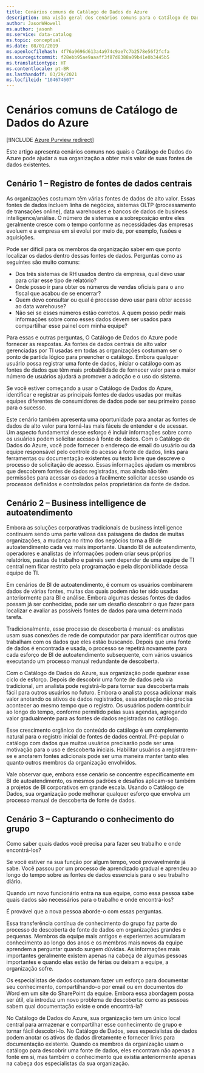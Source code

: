 ```yaml
---
title: Cenários comuns de Catálogo de Dados do Azure
description: Uma visão geral dos cenários comuns para o Catálogo de Dados do Azure, incluindo o registro e a descoberta de fontes de dados de alto valor, a habilitação de business intelligence de autoatendimento e a captura de conhecimento existente sobre fontes de dados e processos.
author: JasonWHowell
ms.author: jasonh
ms.service: data-catalog
ms.topic: conceptual
ms.date: 08/01/2019
ms.openlocfilehash: 4f76a9696d613a4a974c9ae7c7b2578e56f2fcfa
ms.sourcegitcommit: f28ebb95ae9aaaff3f87d8388a09b41e0b3445b5
ms.translationtype: HT
ms.contentlocale: pt-BR
ms.lasthandoff: 03/29/2021
ms.locfileid: "104674607"
---
```

# <a name="azure-data-catalog-common-scenarios"></a>Cenários comuns de Catálogo de Dados do Azure

[!INCLUDE [Azure Purview redirect](../../includes/data-catalog-use-purview.md)]

Este artigo apresenta cenários comuns nos quais o Catálogo de Dados do Azure pode ajudar a sua organização a obter mais valor de suas fontes de dados existentes.

## <a name="scenario-1-registration-of-central-data-sources"></a>Cenário 1 – Registro de fontes de dados centrais
As organizações costumam têm várias fontes de dados de alto valor. Essas fontes de dados incluem linha de negócios, sistemas OLTP (processamento de transações online), data warehouses e bancos de dados de business intelligence/análise. O número de sistemas e a sobreposição entre eles geralmente cresce com o tempo conforme as necessidades das empresas evoluem e a empresa em si evolui por meio de, por exemplo, fusões e aquisições.

Pode ser difícil para os membros da organização saber em que ponto localizar os dados dentro dessas fontes de dados. Perguntas como as seguintes são muito comuns:

* Dos três sistemas de RH usados dentro da empresa, qual devo usar para criar esse tipo de relatório?
* Onde posso ir para obter os números de vendas oficiais para o ano fiscal que acabou de se encerrar?
* Quem devo consultar ou qual é processo devo usar para obter acesso ao data warehouse?
* Não sei se esses números estão corretos. A quem posso pedir mais informações sobre como esses dados devem ser usados para compartilhar esse painel com minha equipe?

Para essas e outras perguntas, O Catálogo de Dados do Azure pode fornecer as respostas. As fontes de dados centrais de alto valor gerenciadas por TI usadas em todas as organizações costumam ser o ponto de partida lógico para preencher o catálogo. Embora qualquer usuário possa registrar uma fonte de dados, iniciar o catálogo com as fontes de dados que têm mais probabilidade de fornecer valor para o maior número de usuários ajudará a promover a adoção e o uso do sistema. 

Se você estiver começando a usar o Catálogo de Dados do Azure, identificar e registrar as principais fontes de dados usadas por muitas equipes diferentes de consumidores de dados pode ser seu primeiro passo para o sucesso.

Este cenário também apresenta uma oportunidade para anotar as fontes de dados de alto valor para torná-las mais fáceis de entender e de acessar. Um aspecto fundamental desse esforço é incluir informações sobre como os usuários podem solicitar acesso à fonte de dados. Com o Catálogo de Dados do Azure, você pode fornecer o endereço de email do usuário ou da equipe responsável pelo controle do acesso à fonte de dados, links para ferramentas ou documentação existentes ou texto livre que descreve o processo de solicitação de acesso. Essas informações ajudam os membros que descobrem fontes de dados registradas, mas ainda não têm permissões para acessar os dados a facilmente solicitar acesso usando os processos definidos e controlados pelos proprietários da fonte de dados.

## <a name="scenario-2-self-service-business-intelligence"></a>Cenário 2 – Business intelligence de autoatendimento
Embora as soluções corporativas tradicionais de business intelligence continuem sendo uma parte valiosa das paisagens de dados de muitas organizações, a mudança no ritmo dos negócios torna a BI de autoatendimento cada vez mais importante. Usando BI de autoatendimento, operadores e analistas de informações podem criar seus próprios relatórios, pastas de trabalho e painéis sem depender de uma equipe de TI central nem ficar restrito pela programação e pela disponibilidade dessa equipe de TI.

Em cenários de BI de autoatendimento, é comum os usuários combinarem dados de várias fontes, muitas das quais podem não ter sido usadas anteriormente para BI e análise. Embora algumas dessas fontes de dados possam já ser conhecidas, pode ser um desafio descobrir o que fazer para localizar e avaliar as possíveis fontes de dados para uma determinada tarefa.

Tradicionalmente, esse processo de descoberta é manual: os analistas usam suas conexões de rede de computador par para identificar outros que trabalham com os dados que eles estão buscando. Depois que uma fonte de dados é encontrada e usada, o processo se repetirá novamente para cada esforço de BI de autoatendimento subsequente, com vários usuários executando um processo manual redundante de descoberta.

Com o Catálogo de Dados do Azure, sua organização pode quebrar esse ciclo de esforço. Depois de descobrir uma fonte de dados pela via tradicional, um analista pode registrá-lo para tornar sua descoberta mais fácil para outros usuários no futuro. Embora o analista possa adicionar mais valor anotando os ativos de dados registrados, essa anotação não precisa acontecer ao mesmo tempo que o registro. Os usuários podem contribuir ao longo do tempo, conforme permitido pelas suas agendas, agregando valor gradualmente para as fontes de dados registradas no catálogo.

Esse crescimento orgânico do conteúdo do catálogo é um complemento natural para o registro inicial de fontes de dados central. Pré-popular o catálogo com dados que muitos usuários precisarão pode ser uma motivação para o uso e descoberta iniciais. Habilitar usuários a registrarem-se e anotarem fontes adicionais pode ser uma maneira manter tanto eles quanto outros membros da organização envolvidos.

Vale observar que, embora esse cenário se concentre especificamente em BI de autoatendimento, os mesmos padrões e desafios aplicam-se também a projetos de BI corporativos em grande escala. Usando o Catálogo de Dados, sua organização pode melhorar qualquer esforço que envolva um processo manual de descoberta de fonte de dados.

## <a name="scenario-3-capturing-tribal-knowledge"></a>Cenário 3 – Capturando o conhecimento do grupo
Como saber quais dados você precisa para fazer seu trabalho e onde encontrá-los?

Se você estiver na sua função por algum tempo, você provavelmente já sabe. Você passou por um processo de aprendizado gradual e aprendeu ao longo do tempo sobre as fontes de dados essenciais para o seu trabalho diário.

Quando um novo funcionário entra na sua equipe, como essa pessoa sabe quais dados são necessários para o trabalho e onde encontrá-los?

É provável que a nova pessoa aborde-o com essas perguntas.

Essa transferência contínua de conhecimento do grupo faz parte do processo de descoberta de fonte de dados em organizações grandes e pequenas. Membros da equipe mais antigos e experientes acumularam conhecimento ao longo dos anos e os membros mais novos da equipe aprendem a perguntar quando surgem dúvidas. As informações mais importantes geralmente existem apenas na cabeça de algumas pessoas importantes e quando elas estão de férias ou deixam a equipe, a organização sofre.

Os especialistas de dados costumam fazer um esforço para documentar seu conhecimento, compartilhando-o por email ou em documentos do Word em um site do SharePoint da equipe. Embora essa abordagem possa ser útil, ela introduz um novo problema de descoberta: como as pessoas sabem qual documentação existe e onde encontrá-la?

No Catálogo de Dados do Azure, sua organização tem um único local central para armazenar e compartilhar esse conhecimento de grupo e tornar fácil descobri-lo. No Catálogo de Dados, seus especialistas de dados podem anotar os ativos de dados diretamente e fornecer links para documentação existente. Quando os membros da organização usam o catálogo para descobrir uma fonte de dados, eles encontram não apenas a fonte em si, mas também o conhecimento que existia anteriormente apenas na cabeça dos especialistas da sua organização.
